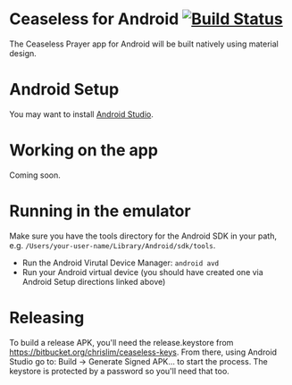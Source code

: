 # Ceaseless for Android [![Build Status](https://travis-ci.org/ceaseless-prayer/CeaselessAndroid.svg?branch=master)](https://travis-ci.org/ceaseless-prayer/CeaselessAndroid)
The Ceaseless Prayer app for Android will be built natively using material design.

# Android Setup

You may want to install [Android Studio](http://developer.android.com/tools/studio/index.html).

# Working on the app

Coming soon.

# Running in the emulator

Make sure you have the tools directory for the Android SDK in your path, e.g. `/Users/your-user-name/Library/Android/sdk/tools`.

* Run the Android Virutal Device Manager: `android avd`
* Run your Android virtual device (you should have created one via Android Setup directions linked above)

# Releasing

To build a release APK, you'll need the release.keystore from https://bitbucket.org/chrislim/ceaseless-keys. From there, using Android Studio go to: Build -> Generate Signed APK... to start the process. The keystore is protected by a password so you'll need that too.
